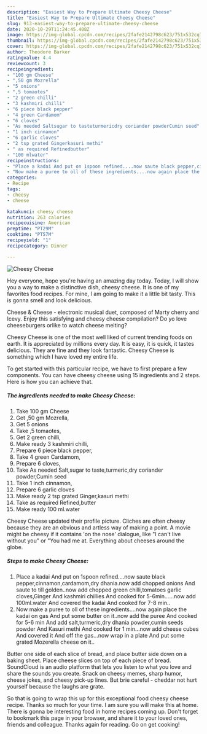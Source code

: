 ```yaml
---
description: "Easiest Way to Prepare Ultimate Cheesy Cheese"
title: "Easiest Way to Prepare Ultimate Cheesy Cheese"
slug: 913-easiest-way-to-prepare-ultimate-cheesy-cheese
date: 2020-10-29T11:24:45.408Z
image: https://img-global.cpcdn.com/recipes/2fafe2142798c623/751x532cq70/cheesy-cheese-recipe-main-photo.jpg
thumbnail: https://img-global.cpcdn.com/recipes/2fafe2142798c623/751x532cq70/cheesy-cheese-recipe-main-photo.jpg
cover: https://img-global.cpcdn.com/recipes/2fafe2142798c623/751x532cq70/cheesy-cheese-recipe-main-photo.jpg
author: Theodore Barker
ratingvalue: 4.4
reviewcount: 3
recipeingredient:
- "100 gm Cheese"
- ",50 gm Mozrella"
- "5 onions"
- ",5 tomaotes"
- "2 green chilli"
- "3 kashmiri chilli"
- "6 piece black pepper"
- "4 green Cardamom"
- "6 cloves"
- "As needed Saltsugar to tasteturmericdry coriander powderCumin seed"
- "1 inch cinnamon"
- "6 garlic cloves"
- "2 tsp grated Gingerkasuri methi"
- " as required Refinedbutter"
- "100 mlwater"
recipeinstructions:
- "Place a kadai And put on 1spoon refined....now saute black pepper,cinnamon,cardamom,dry dhania.now add chopped onions And saute to till golden..now add chopped green chilli,tomatoes garlic cloves,Ginger And kashmiri chillies And cooked for 5-6min......now add 100ml.water And covered the kadai And cooked for 7-8 min.."
- "Now make a puree to oll of these ingredients....now again place the kadai on gas And put some butter on it..now add the puree And cooked for 5-6 min And add salt,turmeric,dry dhania powder,cumin seeds powder And Kasuri methi And cooked for 1 min...now add cheese cubes And covered it And off the gas...now wrap in a plate And put some grated Mozerella cheese on it.."
categories:
- Recipe
tags:
- cheesy
- cheese

katakunci: cheesy cheese 
nutrition: 263 calories
recipecuisine: American
preptime: "PT29M"
cooktime: "PT57M"
recipeyield: "1"
recipecategory: Dinner

---
```



![Cheesy Cheese](https://img-global.cpcdn.com/recipes/2fafe2142798c623/751x532cq70/cheesy-cheese-recipe-main-photo.jpg)

Hey everyone, hope you're having an amazing day today. Today, I will show you a way to make a distinctive dish, cheesy cheese. It is one of my favorites food recipes. For mine, I am going to make it a little bit tasty. This is gonna smell and look delicious.

Cheese &amp; Cheese - electronic musical duet, composed of Marty cherry and Icevy. Enjoy this satisfying and cheesy cheese compilation? Do yo love cheeseburgers orlike to watch cheese melting?

Cheesy Cheese is one of the most well liked of current trending foods on earth. It is appreciated by millions every day. It is easy, it is quick, it tastes delicious. They are fine and they look fantastic. Cheesy Cheese is something which I have loved my entire life.


To get started with this particular recipe, we have to first prepare a few components. You can have cheesy cheese using 15 ingredients and 2 steps. Here is how you can achieve that.

<!--inarticleads1-->

##### The ingredients needed to make Cheesy Cheese:

1. Take 100 gm Cheese
1. Get ,50 gm Mozrella,
1. Get 5 onions
1. Take ,5 tomaotes,
1. Get 2 green chilli,
1. Make ready 3 kashmiri chilli,
1. Prepare 6 piece black pepper,
1. Take 4 green Cardamom,
1. Prepare 6 cloves,
1. Take As needed Salt,sugar to taste,turmeric,dry coriander powder,Cumin seed
1. Take 1 inch cinnamon,
1. Prepare 6 garlic cloves
1. Make ready 2 tsp grated Ginger,kasuri methi
1. Take  as required Refined,butter
1. Make ready 100 ml.water


Cheesy Cheese updated their profile picture. Cliches are often cheesy because they are an obvious and artless way of making a point. A movie might be cheesy if it contains &#39;on the nose&#39; dialogue, like &#34;I can&#39;t live without you&#34; or &#34;You had me at. Everything about cheeses around the globe. 

<!--inarticleads2-->

##### Steps to make Cheesy Cheese:

1. Place a kadai And put on 1spoon refined....now saute black pepper,cinnamon,cardamom,dry dhania.now add chopped onions And saute to till golden..now add chopped green chilli,tomatoes garlic cloves,Ginger And kashmiri chillies And cooked for 5-6min......now add 100ml.water And covered the kadai And cooked for 7-8 min..
1. Now make a puree to oll of these ingredients....now again place the kadai on gas And put some butter on it..now add the puree And cooked for 5-6 min And add salt,turmeric,dry dhania powder,cumin seeds powder And Kasuri methi And cooked for 1 min...now add cheese cubes And covered it And off the gas...now wrap in a plate And put some grated Mozerella cheese on it..


Butter one side of each slice of bread, and place butter side down on a baking sheet. Place cheese slices on top of each piece of bread. SoundCloud is an audio platform that lets you listen to what you love and share the sounds you create. Snack on cheesy memes, sharp humor, cheese jokes, and cheesy pick-up lines. But brie careful - cheddar not hurt yourself because the laughs are grate. 

So that is going to wrap this up for this exceptional food cheesy cheese recipe. Thanks so much for your time. I am sure you will make this at home. There is gonna be interesting food in home recipes coming up. Don't forget to bookmark this page in your browser, and share it to your loved ones, friends and colleague. Thanks again for reading. Go on get cooking!
